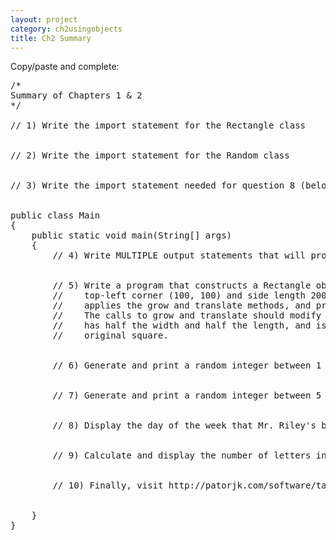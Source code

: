 ```yaml
---
layout: project
category: ch2usingobjects
title: Ch2 Summary
---
```

Copy/paste and complete:
<pre>
/*
Summary of Chapters 1 & 2
*/

// 1) Write the import statement for the Rectangle class


// 2) Write the import statement for the Random class


// 3) Write the import statement needed for question 8 (below)


public class Main
{
	public static void main(String[] args)
	{
		// 4) Write MULTIPLE output statements that will produce a smiley face


		// 5) Write a program that constructs a Rectangle object square with
		//    top-left corner (100, 100) and side length 200, prints its location,
		//    applies the grow and translate methods, and prints the location again.
		//    The calls to grow and translate should modify the square so that it
		//    has half the width and half the length, and is centered in the
		//    original square.


		// 6) Generate and print a random integer between 1 and 100, inclusive.


		// 7) Generate and print a random integer between 5 and 10, inclusive.


		// 8) Display the day of the week that Mr. Riley's birthday (June 15th) was on this year.


		// 9) Calculate and display the number of letters in the word "Bradley".


		// 10) Finally, visit http://patorjk.com/software/taag/ to get a fancy ASCII art version of your LAST name. For example, Amy Brown would print Brown. Use println statements to print your ASCII art last name.


	}
}
</pre>
